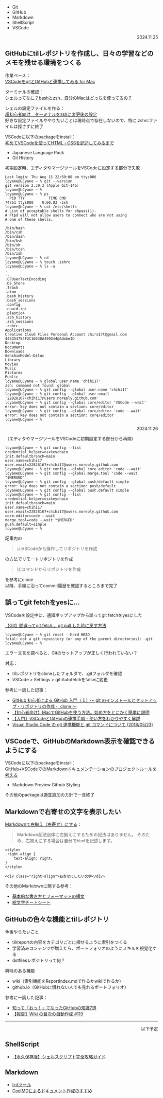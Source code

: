 - Git
- GitHub
- Markdown
- ShellScript
- VSCode

<style>
.right-align {
	text-align: right;
}
</style>
<div class="right-align">2024.11.25</div>

## GitHubにtilレポジトリを作成し、日々の学習などのメモを残せる環境をつくる

作業ベース：  
[VSCodeをgitとGitHubと連携してみる for Mac](https://note.com/cd_ss_829/n/n4e7d80723381)

ターミナルの確認：  
[シェルってなに？bashとzsh、自分のMacはどっちを使ってるの？](https://mykii.blog/what-is-shell-bash-and-zsh/)  

シェルの設定ファイルを作る：  
[超初心者向け　ターミナルをzshに変更後の設定](https://note.com/cd_ss_829/n/nab98b57f8c9f)  
好きな設定ファイルややりたいことは現時点で存在しないので、特に.zshrcファイルは探さずに終了

VSCodeに以下のpackageをinstall：  
[初めてVSCodeを使ってHTML・CSSを記述してみるまで](https://note.com/cd_ss_829/n/n6243c1bf5c4d)
- Japanese Language Pack
- Git History

初期設定時、エディタやマージツールをVSCodeに設定する部分で失敗
```
Last login: Thu Aug 15 22:59:08 on ttys000
lcyane@LCyane ~ % git --version
git version 2.39.3 (Apple Git-146)
lcyane@LCyane ~ % 
lcyane@LCyane ~ % ps
  PID TTY           TIME CMD
74751 ttys000    0:00.03 -zsh
lcyane@LCyane ~ % cat /etc/shells
# List of acceptable shells for chpass(1).
# Ftpd will not allow users to connect who are not using
# one of these shells.

/bin/bash
/bin/csh
/bin/dash
/bin/ksh
/bin/sh
/bin/tcsh
/bin/zsh
lcyane@LCyane ~ % cd
lcyane@LCyane ~ % touch .zshrc
lcyane@LCyane ~ % ls -a
.
..
.CFUserTextEncoding
.DS_Store
.Trash
.atom
.bash_history
.bash_sessions
.config
.nuuid.ini
.plastic4
.zsh_history
.zsh_sessions
.zshrc
Applications
Creative Cloud Files Personal Account chiro17t@gmail.com 44E354754F2C16030A490D44@AdobeID
Desktop
Documents
Downloads
GenshinModel-Diluc
Library
Movies
Music
Pictures
Public
lcyane@LCyane ~ % global user.name 'chihi17'
zsh: command not found: global
lcyane@LCyane ~ % git config --global user.name 'chihi17'
lcyane@LCyane ~ % git config --global user.email '22828167+chihi17@users.noreply.github.com'
lcyane@LCyane ~ % git config --global core/editor 'VSCode --wait'
error: key does not contain a section: core/editor
lcyane@LCyane ~ % git config --global core/editor 'code --wait'
error: key does not contain a section: core/editor
lcyane@LCyane ~ % 
```

<div class="right-align">2024.11.26</div>

（エディタやマージツールをVSCodeに初期設定する部分から再開）

```
lcyane@LCyane ~ % git config --list
credential.helper=osxkeychain
init.defaultbranch=main
user.name=chihi17
user.email=22828167+chihi17@users.noreply.github.com
lcyane@LCyane ~ % git config --global core.editor 'code --wait'
lcyane@LCyane ~ % git config --global marge.tool 'code --wait "$MERGED"'
lcyane@LCyane ~ % git config --global push/default simple
error: key does not contain a section: push/default
lcyane@LCyane ~ % git config --global push.default simple
lcyane@LCyane ~ % git config --list
credential.helper=osxkeychain
init.defaultbranch=main
user.name=chihi17
user.email=22828167+chihi17@users.noreply.github.com
core.editor=code --wait
marge.tool=code --wait "$MERGED"
push.default=simple
lcyane@LCyane ~ %    
```

記事内の
> ⑵VSCodeから操作してリポジトリを作成

の方法でリモートリポジトリを作成

> ⑶コマンドからリポジトリを作成

を参考にclone  
以降、手順に沿ってcommit履歴を確認するところまで完了

## 誤ってgit fetchをyesに…
VSCodeを設定中に、通知ポップアップから誤ってgit fetchをyesにした

[【Git】間違ってgit fetch 、git pull した時に戻す方法](https://codeclub965.com/?p=2197)  

```
lcyane@LCyane ~ % git reset --hard HEAD
fatal: not a git repository (or any of the parent directories): .git
lcyane@LCyane ~ % 
```
エラー文言を調べると、Gitのセットアップが正しく行われていない？

対応：
- tilレポジトリをcloneしたフォルダで、.gitフォルダを確認  
- VSCode > Settings > git:Autofetchをfalseに変更  

参考に一読した記事：
- [GitHub 初心者による GitHub 入門（１）〜 git のインストールとセットアップ・リポジトリの作成・ clone 〜](https://qiita.com/megu_ma/items/e459e62821bdd6dbaccb#%E3%83%AD%E3%83%BC%E3%82%AB%E3%83%AB%E3%83%AA%E3%83%9D%E3%82%B8%E3%83%88%E3%83%AA%E3%81%AE%E3%83%96%E3%83%A9%E3%83%B3%E3%83%81%E3%82%92%E7%A2%BA%E8%AA%8D%E3%81%99%E3%82%8B)
- [【初心者向け】MacでGitHubを使う方法。始め方をとにかく簡単に説明](https://jiyuta.com/github/#google_vignette)
- [【入門】VSCodeとGitHubの連携手順・使い方をわかりやすく解説](https://www.kagoya.jp/howto/rentalserver/webtrend/vscode/)
- [Visual Studio Code の git 連携機能と git コマンドについて (2018/05/23)](https://qiita.com/satokaz/items/4660ce57ca8eb456a096)

## VSCodeで、GitHubのMarkdown表示を確認できるようにする

VSCodeに以下のpackageをinstall：  
[GitHub+VSCodeでのMarkdownドキュメンテーションのプロジェクトルールを考える](https://zenn.dev/toccasystems/articles/github-vscode-documentation-rule)
- Markdown Preview Github Styling

その他のpackageは適宜追加の方針で一旦終了

## Markdownで右寄せの文字を表示したい

[Markdownで右揃え（右寄せ）にする](https://step-learn.com/article/markdown/ht-right.html)：
>Markdown記法自体に右揃えにするための記法はありません。 そのため、右揃えにする場合は自分でhtmlを記述します。
```
<style>
.right-align {
	text-align: right;
}
</style>

<div class="right-align">右寄せにしたい文字</div>
```

その他のMarkdownに関する参考：
- [基本的な書き方とフォーマットの構文](https://docs.github.com/ja/get-started/writing-on-github/getting-started-with-writing-and-formatting-on-github/basic-writing-and-formatting-syntax)
- [絵文字チートシート](https://github.com/ikatyang/emoji-cheat-sheet/blob/master/README.md)

## GitHubの色々な機能とtilレポジトリ

今後やりたいこと
- til/reportの内容をカテゴリごとに探せるように索引をつくる
- 学習済みコンテンツが増えたら、ポートフォリオのようにスキルを視覚化する
- dotfilesレポジトリって何？

興味のある機能
- wiki（索引機能をReportIndex.mdで作るかwikiで作るか）
- github.io（GitHubに慣れない人でも見れるポートフォリオ）

参考に一読した記事：
- [知って「おっ！」てなったGitHubの知識7選](https://qiita.com/ukiuni@github/items/56ff7dd04c1c2748fbbb)
- [【報告】Wiki の目次の自動作成 #119](https://github.com/Qithub-BOT/Qithub-ORG/issues/119)







---
<div class="right-align">以下予定</div>

## ShellScript
- [【永久保存版】シェルスクリプト完全攻略ガイド](https://qiita.com/osw_nuco/items/a5d7173c1e443030875f#%E3%82%B7%E3%82%A7%E3%83%AB%E3%82%B9%E3%82%AF%E3%83%AA%E3%83%97%E3%83%88%E3%81%AE%E4%B8%96%E7%95%8C%E3%81%B8%E3%82%88%E3%81%86%E3%81%93%E3%81%9D)

## Markdown
- [lintツール](https://github.com/markdownlint/markdownlint)
- [CodiMDによるドキュメント作成のすすめ](https://qiita.com/aki-nasu/items/5f7cf55bd8bc78fb2050)
